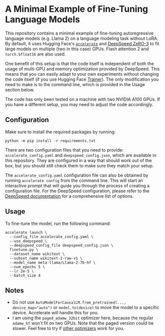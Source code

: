 # A Minimal Example of Fine-Tuning Language Models

This repository contains a minimal example of fine-tuning autoregressive language models (e.g. Llama 2) on a language modeling task without LoRA. By default, it uses Hugging Face's [`accelerate`](https://huggingface.co/docs/accelerate/en/index) and [DeepSpeed ZeRO-3](https://huggingface.co/docs/transformers/main/en/deepspeed) to fit large models on multiple (two in this case) GPUs. Flash attention 2 and `torch.bfloat16` are also used.

One benefit of this setup is that the code itself is independent of both the usage of multi-GPU and memory optimization provided by DeepSpeed. This means that you can easily adapt to your own experiments without changing the code itself (if you use Hugging Face [Trainer](https://huggingface.co/docs/transformers/en/main_classes/trainer)). The only modification you need to make is to the command line, which is provided in the Usage section below.

The code has only been tested on a machine with two NVIDIA A100 GPUs. If you have a different setup, you may need to adjust the code accordingly.

## Configuration

Make sure to install the required packages by running:

```shell
python -m pip install -r requirements.txt
```

There are two configuration files that you need to provide: `accelerate_config.yaml` and `deepspeed_config.json`, which are available in this repository. They are configured in a way that should work out of the box, but you should still check them to make sure they match your setup.

The `accelerate_config.yaml` configuration file can also be obtained by running `accelerate config` from the command line. This will start an interactive prompt that will guide you through the process of creating a configuration file. For the DeepSpeed configuration, please refer to the [DeepSpeed documentation](https://www.deepspeed.ai/docs/config-json/) for a comprehensive list of options.

## Usage

To fine-tune the model, run the following command:

```shell
accelerate launch \
  --config_file accelerate_config.yaml \
  --use_deepspeed \
  --deepspeed_config_file deepspeed_config.json \
  finetune.py \
  --dataset_name wikitext \
  --subset_name wikitext-2-raw-v1 \
  --model_name meta-llama/Llama-2-7b-hf \
  --num_epochs 5 \
  --lr 2e-5 \
  --batch_size 4
```

## Notes

- Do not use `AutoModelForCausalLM.from_pretrained(..., device_map="auto")` or `model.to(device)` to move the model to a specific device. Accelerate will handle this for you.
- I am using the `paged_adamw_32bit` optimizer here, because the regular `adamw_hf` won't fit on two GPUs. Note that the paged version could be slower. Feel free to try if [other optimizers](https://github.com/huggingface/transformers/blob/76fa17c1663a0efeca7208c20579833365584889/src/transformers/training_args.py#L146) work for you.
